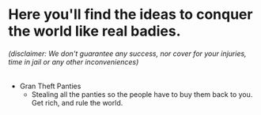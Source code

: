 # Here you'll find the ideas to conquer the world like real badies.
###### (disclaimer: We don't guarantee any success, nor cover for your injuries, time in jail or any other inconveniences)

* Gran Theft Panties
    - Stealing all the panties so the people have to buy them back to you. Get rich, and rule the world.